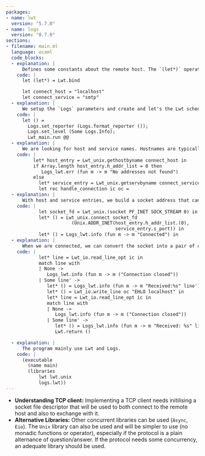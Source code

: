 ```yaml
---
packages:
- name: lwt
  version: "5.7.0"
- name: logs
  version: "0.7.0"
sections:
- filename: main.ml
  language: ocaml
  code_blocks:
  - explanation: |
      Defines some constants about the remote host. The `(let*)` operator permits the chaining of multiple Lwt statements.
    code: |
      let (let*) = Lwt.bind

      let connect_host = "localhost"
      let connect_service = "smtp"
  - explanation: |
      We setup the `Logs` parameters and create and let's the Lwt schedules the following instructions.
    code: |
      let () =
        Logs.set_reporter (Logs.format_reporter ());
        Logs.set_level (Some Logs.Info);
        Lwt_main.run @@
  - explanation: |
      We are looking for host and service names. Hostnames are typically resolved with the `/etc/host` and DNS while service names are typically resolved with `/etc/services`. Service names are bound to port numbers. (Note: `gethostbyname` and `getservbyname` raise an exception if the host or service is not found). 
    code: |
          let* host_entry = Lwt_unix.gethostbyname connect_host in
          if Array.length host_entry.h_addr_list = 0 then
             Logs_lwt.err (fun m -> m "No addresses not found")
          else
            let* service_entry = Lwt_unix.getservbyname connect_service "tcp" in
            let rec handle_connection ic oc =
  - explanation: |
      With host and service entries, we build a socket address that can be used to connect a distant host. Note: between the socket creation and its usage by `connect`, it is possible to set some options (`setsockopt`, `bind`).
    code: |
            let socket_fd = Lwt_unix.(socket PF_INET SOCK_STREAM 0) in
            let* () = Lwt_unix.connect socket_fd
                        (Unix.ADDR_INET(host_entry.h_addr_list.(0),
                                        service_entry.s_port)) in
            let* () = Logs_lwt.info (fun m -> m "Connected") in
  - explanation: |
      When we are connected, we can convert the socket into a pair of channels and use the available functions that deal with them.
    code: | 
            let* line = Lwt_io.read_line_opt ic in
            match line with
            | None ->
               Logs_lwt.info (fun m -> m ("Connection closed"))
            | Some line' ->
               let* () = Logs_lwt.info (fun m -> m "Received:%s" line') in
               let* () = Lwt_io.write_line oc "EHLO localhost" in
               let* line = Lwt_io.read_line_opt ic in
               match line with
               | None ->
                  Logs_lwt.info (fun m -> m ("Connection closed"))
               | Some line' ->
                  let* () = Logs_lwt.info (fun m -> m "Received: %s" line') in
                  Lwt.return ()

  - explanation: |
      The program mainly use Lwt and Logs.
    code: |
      (executable
        (name main)
        (libraries
            lwt lwt.unix
            logs.lwt))
---
```


- **Understanding TCP client:** Implementing a TCP client needs initilising a socket file descriptor that will be used to both connect to the remote host and also to exchange with it.
- **Alternative Libraries:** Other concurrent libraries can be used (`Async`, `Eio`). The `Unix` library can also be used and will be simpler to use (no monadic functions or operator), especially if the protocol is a plain alternance of question/answer. If the protocol needs some concurrency, an adequate library should be used.
